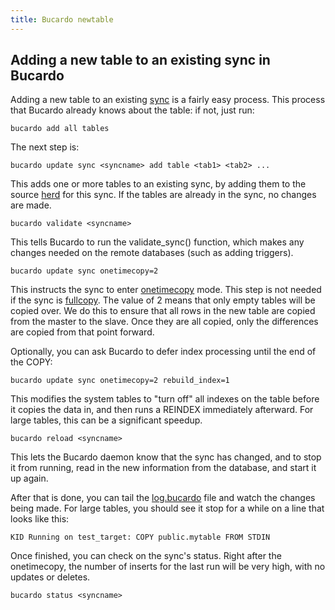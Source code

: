 ```yaml
---
title: Bucardo newtable
---
```


Adding a new table to an existing sync in Bucardo
-------------------------------------------------

Adding a new table to an existing [sync](/Bucardo/sync) is a fairly easy process. This process that Bucardo already knows about the table: if not, just run:

    bucardo add all tables

The next step is:

    bucardo update sync <syncname> add table <tab1> <tab2> ...

This adds one or more tables to an existing sync, by adding them to the source [herd](/Bucardo/object_types/herd) for this sync. If the tables are already in the sync, no changes are made.

    bucardo validate <syncname>

This tells Bucardo to run the validate_sync() function, which makes any changes needed on the remote databases (such as adding triggers).

    bucardo update sync onetimecopy=2

This instructs the sync to enter [onetimecopy](/Bucardo/operations/onetimecopy) mode. This step is not needed if the sync is [fullcopy](/Bucardo/object_types/fullcopy). The value of 2 means that only empty tables will be copied over. We do this to ensure that all rows in the new table are copied from the master to the slave. Once they are all copied, only the differences are copied from that point forward.

Optionally, you can ask Bucardo to defer index processing until the end of the COPY:

    bucardo update sync onetimecopy=2 rebuild_index=1

This modifies the system tables to "turn off" all indexes on the table before it copies the data in, and then runs a REINDEX immediately afterward. For large tables, this can be a significant speedup.

    bucardo reload <syncname>

This lets the Bucardo daemon know that the sync has changed, and to stop it from running, read in the new information from the database, and start it up again.

After that is done, you can tail the [log.bucardo](/Bucardo/log.bucardo) file and watch the changes being made. For large tables, you should see it stop for a while on a line that looks like this:

    KID Running on test_target: COPY public.mytable FROM STDIN

Once finished, you can check on the sync's status. Right after the onetimecopy, the number of inserts for the last run will be very high, with no updates or deletes.

    bucardo status <syncname>

